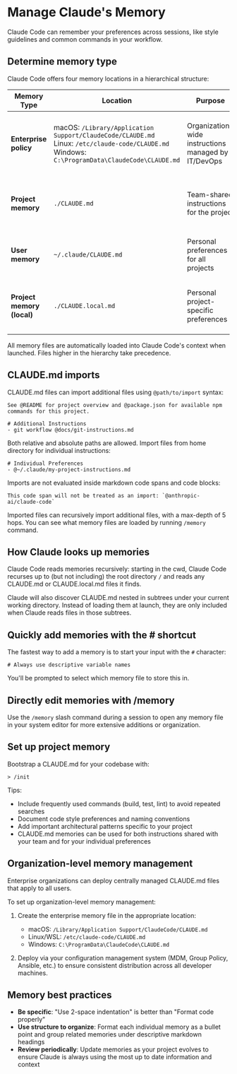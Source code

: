 # Manage Claude's Memory

Claude Code can remember your preferences across sessions, like style guidelines and common commands in your workflow.

## Determine memory type

Claude Code offers four memory locations in a hierarchical structure:

| Memory Type | Location | Purpose | Use Case Examples | Shared With |
| --- | --- | --- | --- | --- |
| **Enterprise policy** | macOS: `/Library/Application Support/ClaudeCode/CLAUDE.md`<br>Linux: `/etc/claude-code/CLAUDE.md`<br>Windows: `C:\ProgramData\ClaudeCode\CLAUDE.md` | Organization-wide instructions managed by IT/DevOps | Company coding standards, security policies, compliance requirements | All users in organization |
| **Project memory** | `./CLAUDE.md` | Team-shared instructions for the project | Project architecture, coding standards, common workflows | Team members via source control |
| **User memory** | `~/.claude/CLAUDE.md` | Personal preferences for all projects | Code styling preferences, personal tooling shortcuts | Just you (all projects) |
| **Project memory (local)** | `./CLAUDE.local.md` | Personal project-specific preferences | _(Deprecated)_ Your sandbox URLs, preferred test data | Just you (current project) |

All memory files are automatically loaded into Claude Code's context when launched. Files higher in the hierarchy take precedence.

## CLAUDE.md imports

CLAUDE.md files can import additional files using `@path/to/import` syntax:

```
See @README for project overview and @package.json for available npm commands for this project.

# Additional Instructions
- git workflow @docs/git-instructions.md
```

Both relative and absolute paths are allowed. Import files from home directory for individual instructions:

```
# Individual Preferences
- @~/.claude/my-project-instructions.md
```

Imports are not evaluated inside markdown code spans and code blocks:

```
This code span will not be treated as an import: `@anthropic-ai/claude-code`
```

Imported files can recursively import additional files, with a max-depth of 5 hops. You can see what memory files are loaded by running `/memory` command.

## How Claude looks up memories

Claude Code reads memories recursively: starting in the cwd, Claude Code recurses up to (but not including) the root directory `/` and reads any CLAUDE.md or CLAUDE.local.md files it finds.

Claude will also discover CLAUDE.md nested in subtrees under your current working directory. Instead of loading them at launch, they are only included when Claude reads files in those subtrees.

## Quickly add memories with the # shortcut

The fastest way to add a memory is to start your input with the `#` character:

```
# Always use descriptive variable names
```

You'll be prompted to select which memory file to store this in.

## Directly edit memories with /memory

Use the `/memory` slash command during a session to open any memory file in your system editor for more extensive additions or organization.

## Set up project memory

Bootstrap a CLAUDE.md for your codebase with:

```
> /init
```

Tips:
- Include frequently used commands (build, test, lint) to avoid repeated searches
- Document code style preferences and naming conventions
- Add important architectural patterns specific to your project
- CLAUDE.md memories can be used for both instructions shared with your team and for your individual preferences

## Organization-level memory management

Enterprise organizations can deploy centrally managed CLAUDE.md files that apply to all users.

To set up organization-level memory management:

1. Create the enterprise memory file in the appropriate location:
   - macOS: `/Library/Application Support/ClaudeCode/CLAUDE.md`
   - Linux/WSL: `/etc/claude-code/CLAUDE.md`
   - Windows: `C:\ProgramData\ClaudeCode\CLAUDE.md`

2. Deploy via your configuration management system (MDM, Group Policy, Ansible, etc.) to ensure consistent distribution across all developer machines.

## Memory best practices

- **Be specific**: "Use 2-space indentation" is better than "Format code properly"
- **Use structure to organize**: Format each individual memory as a bullet point and group related memories under descriptive markdown headings
- **Review periodically**: Update memories as your project evolves to ensure Claude is always using the most up to date information and context